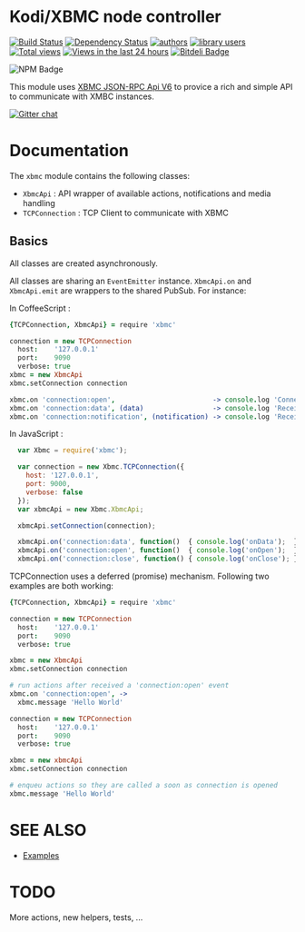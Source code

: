 Kodi/XBMC node controller
=========================

[![Build Status](https://travis-ci.org/moul/node-xbmc.png?branch=master)](https://travis-ci.org/moul/node-xbmc)
[![Dependency Status](https://david-dm.org/moul/node-xbmc.png?theme=shields.io)](https://david-dm.org/moul/node-xbmc)
[![authors](https://sourcegraph.com/api/repos/github.com/moul/node-xbmc/badges/authors.png)](https://sourcegraph.com/github.com/moul/node-xbmc)
[![library users](https://sourcegraph.com/api/repos/github.com/moul/node-xbmc/badges/library-users.png)](https://sourcegraph.com/github.com/moul/node-xbmc)
[![Total views](https://sourcegraph.com/api/repos/github.com/moul/node-xbmc/counters/views.png)](https://sourcegraph.com/github.com/moul/node-xbmc)
[![Views in the last 24 hours](https://sourcegraph.com/api/repos/github.com/moul/node-xbmc/counters/views-24h.png)](https://sourcegraph.com/github.com/moul/node-xbmc)
[![Bitdeli Badge](https://d2weczhvl823v0.cloudfront.net/moul/node-xbmc/trend.png)](https://bitdeli.com/free "Bitdeli Badge")

![NPM Badge](https://nodei.co/npm/xbmc.png?downloads=true&stars=true "NPM Badge")

This module uses [XBMC JSON-RPC Api V6](http://wiki.xbmc.org/index.php?title=JSON-RPC_API/v6) to provice a rich and simple API to communicate with XMBC instances.

[![Gitter chat](https://badges.gitter.im/moul/node-xbmc.png)](https://gitter.im/moul/node-xbmc)

Documentation
=============

The `xbmc` module contains the following classes:

* `XbmcApi` : API wrapper of available actions, notifications and media handling
* `TCPConnection` : TCP Client to communicate with XBMC

Basics
------

All classes are created asynchronously.

All classes are sharing an `EventEmitter` instance.
`XbmcApi.on` and `XbmcApi.emit` are wrappers to the shared PubSub. For instance:

In CoffeeScript :

```coffee
{TCPConnection, XbmcApi} = require 'xbmc'

connection = new TCPConnection
  host:    '127.0.0.1'
  port:    9090
  verbose: true
xbmc = new XbmcApi
xbmc.setConnection connection

xbmc.on 'connection:open',                        -> console.log 'Connection is open'
xbmc.on 'connection:data', (data)                 -> console.log 'Received data:',         data
xbmc.on 'connection:notification', (notification) -> console.log 'Received notification:', notification
```

In JavaScript :

```javascript
  var Xbmc = require('xbmc');

  var connection = new Xbmc.TCPConnection({
    host: '127.0.0.1',
    port: 9000,
    verbose: false
  });
  var xbmcApi = new Xbmc.XbmcApi;

  xbmcApi.setConnection(connection);

  xbmcApi.on('connection:data', function()  { console.log('onData');  });
  xbmcApi.on('connection:open', function()  { console.log('onOpen');  });
  xbmcApi.on('connection:close', function() { console.log('onClose'); });
```

TCPConnection uses a deferred (promise) mechanism.
Following two examples are both working:

```coffee
{TCPConnection, XbmcApi} = require 'xbmc'

connection = new TCPConnection
  host:    '127.0.0.1'
  port:    9090
  verbose: true

xbmc = new XbmcApi
xbmc.setConnection connection

# run actions after received a 'connection:open' event
xbmc.on 'connection:open', ->
  xbmc.message 'Hello World'
```

```coffee
connection = new TCPConnection
  host:    '127.0.0.1'
  port:    9090
  verbose: true

xbmc = new xbmcApi
xbmc.setConnection connection

# enqueu actions so they are called a soon as connection is opened
xbmc.message 'Hello World'
```

SEE ALSO
========

* [Examples](https://github.com/moul/node-xbmc/tree/master/examples)

TODO
====

More actions, new helpers, tests, ...
